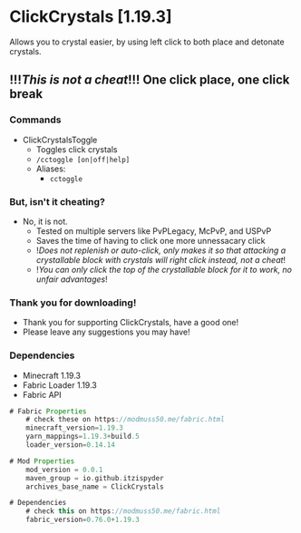 # ClickCrystals [1.19.3]
Allows you to crystal easier, by using left click to both place and detonate crystals.
## !!!***This is not a cheat***!!! One click place, one click break


### Commands
- ClickCrystalsToggle
  - Toggles click crystals
  - `/cctoggle [on|off|help]`
  - Aliases: 
    - `cctoggle`

### But, isn't it cheating?
- No, it is not.
  - Tested on multiple servers like PvPLegacy, McPvP, and USPvP
  - Saves the time of having to click one more unnessacary click
  - !*Does not replenish or auto-click, only makes it so that attacking a crystallable block with crystals will right click instead, not a cheat*!
  - !*You can only click the top of the crystallable block for it to work, no unfair advantages*!
  
### Thank you for downloading!
- Thank you for supporting ClickCrystals, have a good one!
- Please leave any suggestions you may have!

  
### Dependencies
- Minecraft 1.19.3
- Fabric Loader 1.19.3
- Fabric API 

```gradle
# Fabric Properties
	# check these on https://modmuss50.me/fabric.html
	minecraft_version=1.19.3
	yarn_mappings=1.19.3+build.5
	loader_version=0.14.14

# Mod Properties
	mod_version = 0.0.1
	maven_group = io.github.itzispyder
	archives_base_name = ClickCrystals

# Dependencies
	# check this on https://modmuss50.me/fabric.html
	fabric_version=0.76.0+1.19.3
```
